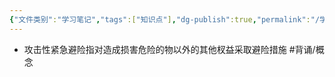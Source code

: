 ```yaml
---
{"文件类别":"学习笔记","tags":["知识点"],"dg-publish":true,"permalink":"/学习笔记studyup/知识点cheese/攻击性紧急避险/","dgPassFrontmatter":true,"created":"2024-09-17T15:37:11.062+08:00","updated":"2024-09-17T15:37:23.018+08:00"}
---
```


- 攻击性紧急避险指对造成损害危险的物以外的其他杈益采取避险措施 #背诵/概念 